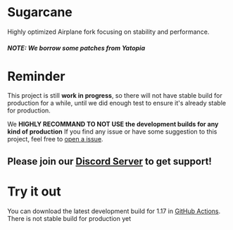 # Sugarcane
Highly optimized Airplane fork focusing on stability and performance.

##### NOTE: We borrow some patches from Yatopia

# Reminder
This project is still **work in progress**, so there will not have stable build for production for a while, until we did enough test to ensure it's already stable for production.

We **HIGHLY RECOMMAND TO NOT USE the development builds for any kind of production**
If you find any issue or have some suggestion to this project, feel free to [open a issue](https://github.com/SugarcaneMC/Sugarcane/issues/new).

## Please join our [Discord Server](https://sugarcanemc.org/discord) to get support!


# Try it out 
You can download the latest development build for 1.17 in [GitHub Actions](https://github.com/SugarcaneMC/Sugarcane/actions?query=branch%3Aver%2F1.17). There is not stable build for production yet
